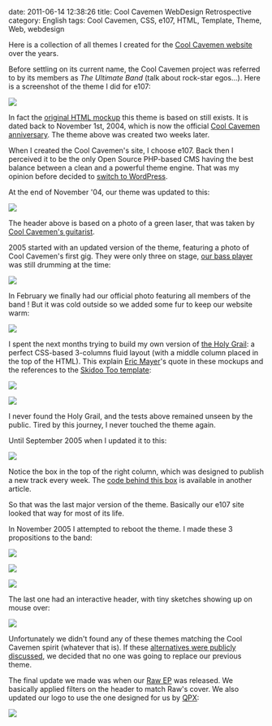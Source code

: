 date: 2011-06-14 12:38:26
title: Cool Cavemen WebDesign Retrospective
category: English
tags: Cool Cavemen, CSS, e107, HTML, Template, Theme, Web, webdesign

Here is a collection of all themes I created for the [Cool Cavemen website](http://coolcavemen.com) over the years.

Before settling on its current name, the Cool Cavemen project was referred to by its members as _The Ultimate Band_ (talk about rock-star egos...). Here is a screenshot of the theme I did for e107:

![](/static/uploads/2011/06/2004_11_13.png)

In fact the [original HTML mockup](http://coolcavemen.com/2004_11_01-first-cavemen/index.html) this theme is based on still exists. It is dated back to November 1st, 2004, which is now the official [Cool Cavemen anniversary](http://coolcavemen.com/2005/joyeux-anniversaire-cool-cavemen-bientot-le-premier-cd/). The theme above was created two weeks later.

When I created the Cool Cavemen's site, I choose e107. Back then I perceived it to be the only Open Source PHP-based CMS having the best balance between a clean and a powerful theme engine. That was my opinion before decided to [switch to WordPress](http://kevin.deldycke.com/2006/08/e107-to-wordpress-migration-here-is-why/).

At the end of November '04, our theme was updated to this:

![](/static/uploads/2011/06/2004_11_28.png)

The header above is based on a photo of a green laser, that was taken by [Cool Cavemen's guitarist](http://coolcavemen.com/biography/steve-canett/).

2005 started with an updated version of the theme, featuring a photo of Cool Cavemen's first gig. They were only three on stage, [our bass player](http://coolcavemen.com/biography/guiguit/) was still drumming at the time:

![](/static/uploads/2011/06/2005_01_021.png)

In February we finally had our official photo featuring all members of the band ! But it was cold outside so we added some fur to keep our website warm:

![](/static/uploads/2011/06/2005_02_27.png)

I spent the next months trying to build my own version of [the Holy Grail](http://www.alistapart.com/articles/holygrail/): a perfect CSS-based 3-columns fluid layout (with a middle column placed in the top of the HTML). This explain [Eric Mayer](http://en.wikipedia.org/wiki/Eric_Meyer)'s quote in these mockups and the references to the [Skidoo Too template](http://ruthsarian.wordpress.com/2004/08/20/stgargoyles/):

![](/static/uploads/2011/06/2005_03_06.png)

![](/static/uploads/2011/06/2005_04_01.png)

I never found the Holy Grail, and the tests above remained unseen by the public. Tired by this journey, I never touched the theme again.

Until September 2005 when I updated it to this:

![](/static/uploads/2011/06/2005_09_06.png)

Notice the box in the top of the right column, which was designed to publish a new track every week. The [code behind this box](http://kevin.deldycke.com/2007/02/delayed-cd-tracks-publishing-with-php/) is available in another article.

So that was the last major version of the theme. Basically our e107 site looked that way for most of its life.

In November 2005 I attempted to reboot the theme. I made these 3 propositions to the band:

![](/static/uploads/2011/06/new_look_11.png)

![](/static/uploads/2011/06/new_look_2.png)

![](/static/uploads/2011/06/new_look_3.png)

The last one had an interactive header, with tiny sketches showing up on mouse over:

![](/static/uploads/2011/06/new_look_3_mouseover.png)

Unfortunately we didn't found any of these themes matching the Cool Cavemen spirit (whatever that is). If these [alternatives were publicly discussed](http://coolcavemen.com/forums/topic/nouveaux-look-du-site/), we decided that no one was going to replace our previous theme.

The final update we made was when our [Raw EP](http://coolcavemen.com/discography/raw/) was released. We basically applied filters on the header to match Raw's cover. We also updated our logo to use the one designed for us by [QPX](http://qpx.coolcavemen.com):

![](/static/uploads/2011/06/coolcavemen.png)

